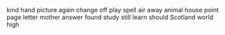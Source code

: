 kind
hand
picture
again
change
off
play
spell
air
away
animal
house
point
page
letter
mother
answer
found
study
still
learn
should
Scotland 
world
high
